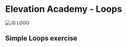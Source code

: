# Elevation Academy - Loops

![JS LOGO](https://res.cloudinary.com/chikoom/image/upload/v1592417295/GitHub%20READMEs/js_apowps.jpg)
  &nbsp;
  &nbsp;
  ## Simple Loops exercise
